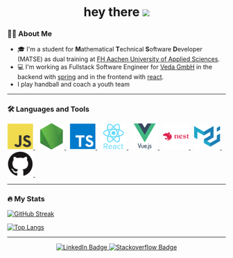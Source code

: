 <div id="badges" align="center">
  <h1>
    hey there
    <img src="https://media.giphy.com/media/hvRJCLFzcasrR4ia7z/giphy.gif" width="30px"/>
  </h1>
</div>

### :woman_technologist: About Me

- :mortar_board: I'm a student for **M**athematical **T**echnical **S**oftware **D**eveloper (MATSE) as dual training at [FH Aachen University of Applied Sciences](https://www.fh-aachen.de/).
- :computer: I'm working as Fullstack Software Engineer for [Veda GmbH](https://github.com/VEDAGroup) in the backend with [spring](https://spring.io) and in the frontend with [react](https://reactjs.org).
- I play handball and coach a youth team

---

### :hammer_and_wrench: Languages and Tools

<div>
  <a href="https://www.javascript.com/" target="_blank">
    <img src="https://github.com/devicons/devicon/blob/master/icons/javascript/javascript-original.svg" title="JavaScript" alt="JavaScript" width="60" height="60"/>
  </a>&nbsp;
  <a href="https://nodejs.org" target="_blank">
    <img src="https://github.com/devicons/devicon/blob/master/icons/nodejs/nodejs-original.svg" title="Node.js" alt="Node.js" width="60" height="60"/>
  </a>&nbsp;
  <a href="https://www.typescriptlang.org" target="_blank">
    <img src="https://github.com/devicons/devicon/blob/master/icons/typescript/typescript-original.svg" title="TypeScript" alt="TypeScript" width="60" height="60"/>
  </a>&nbsp;
  <a href="https://reactjs.org" target="_blank">
    <img src="https://github.com/devicons/devicon/blob/master/icons/react/react-original-wordmark.svg" title="React" alt="React" width="60" height="60"/>
  </a>&nbsp;
  <a href="https://vuejs.org" target="_blank">
    <img src="https://github.com/devicons/devicon/blob/master/icons/vuejs/vuejs-original-wordmark.svg" title="VueJS" alt="VueJS" width="60" height="60"/>
  </a>&nbsp;
  <a href="https://nestjs.com" target="_blank">
    <img src="https://github.com/devicons/devicon/blob/master/icons/nestjs/nestjs-original-wordmark.svg" title="NestJs" alt="NestJs" width="60" height="60"/>
  </a>&nbsp;
  <a href="https://mui.com" target="_blank">
    <img src="https://github.com/devicons/devicon/blob/master/icons/materialui/materialui-original.svg" title="Material UI" alt="Material UI" width="60" height="60"/>
  </a>&nbsp;
  <a href="https://www.github.com" target="_blank">
    <img src="https://github.com/devicons/devicon/blob/master/icons/github/github-original.svg" title="GitHub" **alt="GitHub" width="60" height="60"/>
  </a>&nbsp;
</div>

---

### :fire: My Stats

[![GitHub Streak](http://github-readme-streak-stats.herokuapp.com?user=MadMax2506&theme=gruvbox&show_icons=true)](https://github.com/MadMax2506)

[![Top Langs](https://github-readme-stats.vercel.app/api/top-langs/?username=MadMax2506&theme=gruvbox&show_icons=true&size_weight=0.5&count_weight=0.5&layout=compact)](https://github.com/MadMax2506)

---

<div id="badges" align="center">
  <a href="https://www.linkedin.com/in/max-janorschke-5b6973225">
    <img src="https://img.shields.io/badge/LinkedIn-blue?logo=linkedin&logoColor=white" alt="LinkedIn Badge"/>
  </a>
  <a href="https://stackoverflow.com/users/10907699/madmax2506">
    <img src="https://img.shields.io/badge/Stack%20Overflow-F58025?logo=stackoverflow&logoColor=fff&style=flat)](https://stackoverflow.com/users/12299287/cryptocode" alt="Stackoverflow Badge"/>
  </a>
</div>
